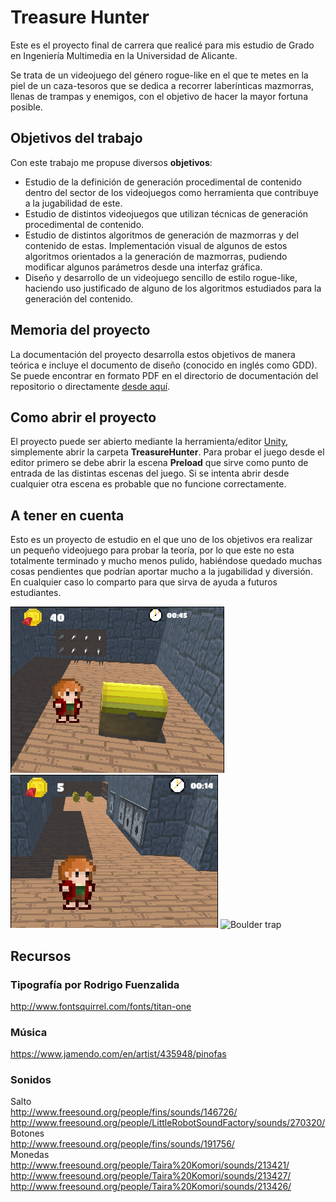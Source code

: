 # Treasure Hunter

Este es el proyecto final de carrera que realicé para mis estudio de Grado en Ingeniería Multimedia en la Universidad de Alicante.  

Se trata de un videojuego del género rogue-like en el que te metes en la piel de un caza-tesoros que se dedica a recorrer laberínticas mazmorras, llenas de trampas y enemigos, con el objetivo de hacer la mayor fortuna posible.  

## Objetivos del trabajo
Con este trabajo me propuse diversos **objetivos**:  
* Estudio de la definición de generación procedimental de contenido dentro del sector de los videojuegos como herramienta que contribuye a la jugabilidad de este.
* Estudio de distintos videojuegos que utilizan técnicas de generación procedimental de contenido.
* Estudio de distintos algoritmos de generación de mazmorras y del contenido de estas. Implementación visual de algunos de estos algoritmos  orientados a la generación de mazmorras, pudiendo modificar algunos parámetros desde una interfaz gráfica.
* Diseño y desarrollo de un videojuego sencillo de estilo rogue-like, haciendo uso justificado de alguno de los algoritmos estudiados para la generación del contenido.

## Memoria del proyecto
La documentación del proyecto desarrolla estos objetivos de manera teórica e incluye el documento de diseño (conocido en inglés como GDD). Se puede encontrar en formato PDF en el directorio de documentación del repositorio o directamente [desde aquí](https://raw.githubusercontent.com/rubenmv/IngenieriaMultimediaTFG/master/Documentacion/Memoria%20-%20Videojuego%20basado%20en%20la%20generacion%20procedimental%20de%20mundos%20o%20niveles.pdf?token=AAD6fe59R2qcmUyw2ch0qLsHltNePjzyks5WXK5FwA%3D%3D).

## Como abrir el proyecto  
El proyecto puede ser abierto mediante la herramienta/editor [Unity](https://unity3d.com/), simplemente abrir la carpeta __TreasureHunter__. Para probar el juego desde el editor primero se debe abrir la escena __Preload__ que sirve como punto de entrada de las distintas escenas del juego. Si se intenta abrir desde cualquier otra escena es probable que no funcione correctamente.

## A tener en cuenta
Esto es un proyecto de estudio en el que uno de los objetivos era realizar un pequeño videojuego para probar la teoría, por lo que este no esta totalmente terminado y mucho menos pulido, habiéndose quedado muchas cosas pendientes que podrían aportar mucho a la jugabilidad y diversión. En cualquier caso lo comparto para que sirva de ayuda a futuros estudiantes.  

![Chest](https://raw.githubusercontent.com/rubenmv/IngenieriaMultimediaTFG/master/img/chest.gif)
![Arrow traps](https://raw.githubusercontent.com/rubenmv/IngenieriaMultimediaTFG/master/img/arrows.gif)
![Boulder trap](https://raw.githubusercontent.com/rubenmv/IngenieriaMultimediaTFG/master/img/boulder-2.gif)


## Recursos  

### Tipografía por Rodrigo Fuenzalida  
http://www.fontsquirrel.com/fonts/titan-one  

### Música  
https://www.jamendo.com/en/artist/435948/pinofas  

### Sonidos
Salto    
http://www.freesound.org/people/fins/sounds/146726/  
http://www.freesound.org/people/LittleRobotSoundFactory/sounds/270320/  
Botones  
http://www.freesound.org/people/fins/sounds/191756/  
Monedas  
http://www.freesound.org/people/Taira%20Komori/sounds/213421/  
http://www.freesound.org/people/Taira%20Komori/sounds/213427/  
http://www.freesound.org/people/Taira%20Komori/sounds/213426/  